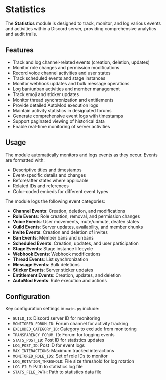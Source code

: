 # Statistics

The **Statistics** module is designed to track, monitor, and log various events and activities within a Discord server, providing comprehensive analytics and audit trails.

## Features

- Track and log channel-related events (creation, deletion, updates)
- Monitor role changes and permission modifications
- Record voice channel activities and user states
- Track scheduled events and stage instances
- Monitor webhook updates and bulk message operations
- Log ban/unban activities and member management
- Track emoji and sticker updates
- Monitor thread synchronization and entitlements
- Provide detailed AutoMod execution logs
- Maintain activity statistics in designated forums
- Generate comprehensive event logs with timestamps
- Support paginated viewing of historical data
- Enable real-time monitoring of server activities

## Usage

The module automatically monitors and logs events as they occur. Events are formatted with:

- Descriptive titles and timestamps
- Event-specific details and changes
- Before/after states where applicable
- Related IDs and references
- Color-coded embeds for different event types

The module logs the following event categories:

- **Channel Events**: Creation, deletion, and modifications
- **Role Events**: Role creation, removal, and permission changes
- **Voice Events**: User movements, mute/unmute, deafen states
- **Guild Events**: Server updates, availability, and member chunks
- **Invite Events**: Creation and deletion of invites
- **Ban Events**: Member bans and unbans
- **Scheduled Events**: Creation, updates, and user participation
- **Stage Events**: Stage instance lifecycle
- **Webhook Events**: Webhook modifications
- **Thread Events**: List synchronization
- **Message Events**: Bulk deletions
- **Sticker Events**: Server sticker updates
- **Entitlement Events**: Creation, updates, and deletion
- **AutoMod Events**: Rule execution and actions

## Configuration

Key configuration settings in `main.py` include:

- `GUILD_ID`: Discord server ID for monitoring
- `MONITORED_FORUM_ID`: Forum channel for activity tracking
- `EXCLUDED_CATEGORY_ID`: Category to exclude from monitoring
- `TRANSPARENCY_FORUM_ID`: Forum for logging events
- `STATS_POST_ID`: Post ID for statistics updates
- `LOG_POST_ID`: Post ID for event logs
- `MAX_INTERACTIONS`: Maximum tracked interactions
- `MONITORED_ROLE_IDS`: Set of role IDs to monitor
- `LOG_ROTATION_THRESHOLD`: File size threshold for log rotation
- `LOG_FILE`: Path to statistics log file
- `STATS_FILE_PATH`: Path to statistics data file
